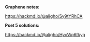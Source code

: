 **Graphene notes:**

https://hackmd.io/@aligho/Sy9tYRhCA 

**Pset 5 solutions:**

https://hackmd.io/@aligho/HyoWq6fkyg

